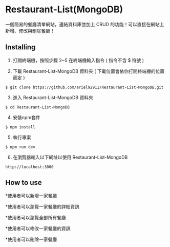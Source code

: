 # Restaurant-List(MongoDB)
一個簡易的餐廳清單網站，連結資料庫並加上 CRUD 的功能！可以直接在網站上新增、修改與刪除餐廳！


## Installing
1. 打開終端機，按照步驟 2~5 在終端機輸入指令 ( 指令不含 $ 符號 )


2. 下載 Restaurant-List-MongoDB 資料夾 ( 下載位置會依你打開終端機的位置而定 )

```
$ git clone https://github.com/ariel92911/Restaurant-List-MongoDB.git
```

3. 進入 Restaurant-List-MongoDB 資料夾
```
$ cd Restaurant-List-MongoDB
```

4. 安裝npm套件
```
$ npm install
```

5. 執行專案
```
$ npm run dev
```

6. 在瀏覽器輸入以下網址以使用 Restaurant-List-MongoDB
```
http://localhost:3000
```

## How to use
*使用者可以新增一家餐廳

*使用者可以瀏覽一家餐廳的詳細資訊

*使用者可以瀏覽全部所有餐廳

*使用者可以修改一家餐廳的資訊

*使用者可以刪除一家餐廳


